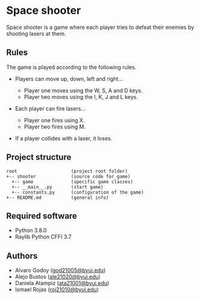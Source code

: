 # Space shooter
Space shooter is a game where each player tries to defeat their enemies by shooting lasers at them.

## Rules
The game is played according to the following rules.

- Players can move up, down, left and right...
    - Player one moves using the W, S, A and D keys.
    - Player two moves using the I, K, J and L keys.

- Each player can fire lasers...
    - Player one fires using X.
    - Player two fires using M.

- If a player collides with a laser, it loses.

## Project structure
```
root                    (project root folder)
+-- shooter             (source code for game)
  +-- game              (specific game classes)
  +-- __main__.py       (start game)
  +-- constants.py      (configuration of the game)
+-- README.md           (general info)
```

## Required software
* Python 3.8.0
* Raylib Python CFFI 3.7

## Authors
- Alvaro Godoy (god21005@byui.edu)
- Alejo Bustos (ale21020@byui.edu)
- Daniela Atampiz (ata21001@byui.edu)
- Ismael Rojas (roj21010@byui.edu)

